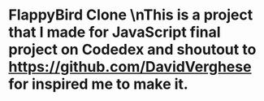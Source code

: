 # FlappyBird Clone \nThis is a project that I made for JavaScript final project on Codedex and shoutout to https://github.com/DavidVerghese for inspired me to make it.
